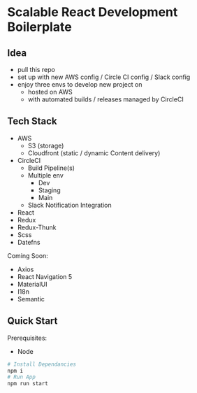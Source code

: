 # Scalable React Development Boilerplate

## Idea

- pull this repo
- set up with new AWS config / Circle CI config / Slack config
- enjoy three envs to develop new project on
  - hosted on AWS
  - with automated builds / releases managed by CircleCI

## Tech Stack

- AWS
  - S3 (storage)
  - Cloudfront (static / dynamic Content delivery)
- CircleCI
  - Build Pipeline(s)
  - Multiple env
    - Dev
    - Staging
    - Main
  - Slack Notification Integration
- React
- Redux
- Redux-Thunk
- Scss
- Datefns

Coming Soon:

- Axios
- React Navigation 5
- MaterialUI
- I18n
- Semantic

## Quick Start

Prerequisites:

- Node

```bash
# Install Dependancies
npm i
# Run App
npm run start
```
